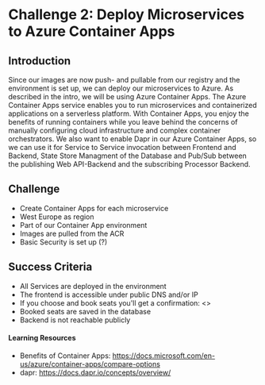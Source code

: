 # Challenge 2: Deploy Microservices to Azure Container Apps

## Introduction

Since our images are now push- and pullable from our registry and the environment is set up, we can deploy our microservices to Azure. As described in the intro, we will be using Azure Container Apps. The Azure Container Apps service enables you to run microservices and containerized applications on a serverless platform. With Container Apps, you enjoy the benefits of running containers while you leave behind the concerns of manually configuring cloud infrastructure and complex container orchestrators.
We also want to enable Dapr in our Azure Container Apps, so we can use it for Service to Service invocation between Frontend and Backend, State Store Managment of the Database and Pub/Sub between the publishing Web API-Backend and the subscribing Processor Backend.

## Challenge

* Create Container Apps for each microservice 
* West Europe as region
* Part of our Container App environment
* Images are pulled from the ACR
* Basic Security is set up (?)

## Success Criteria

* All Services are deployed in the environment
* The frontend is accessible under public DNS and/or IP
* If you choose and book seats you'll get a confirmation: <<image>>
* Booked seats are saved in the database
* Backend is not reachable publicly

#### Learning Resources
* Benefits of Container Apps: https://docs.microsoft.com/en-us/azure/container-apps/compare-options 
* dapr: https://docs.dapr.io/concepts/overview/ 
